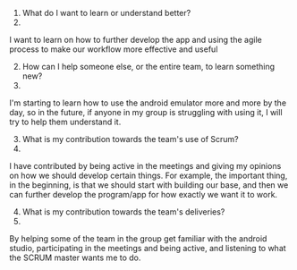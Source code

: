 1. What do I want to learn or understand better?
2. 
I want to learn on how to further develop the app and using the agile process to make our workflow more effective and useful

2. How can I help someone else, or the entire team, to learn something new?
3. 
I'm starting to learn how to use the android emulator more and more by the day, so in the future, if anyone in my group is struggling with using it, I will try to help them understand it.

3. What is my contribution towards the team's use of Scrum?
4. 
I have contributed by being active in the meetings and giving my opinions on how we should develop certain things. For example, the important thing, in the beginning, is that we should start with building our base, and then we can further develop the program/app for how exactly we want it to work.

4. What is my contribution towards the team's deliveries?
5. 
By helping some of the team in the group get familiar with the android studio, participating in the meetings and being active, and listening to what the SCRUM master wants me to do. 
